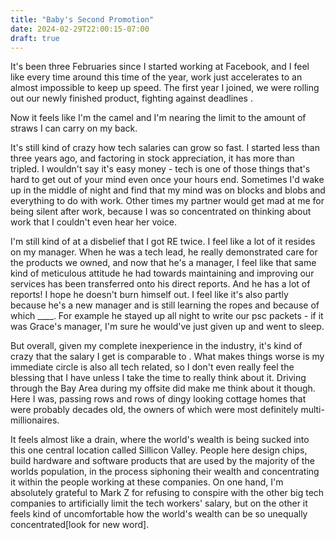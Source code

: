 ```yaml
---
title: "Baby's Second Promotion"
date: 2024-02-29T22:00:15-07:00
draft: true
---
```


It's been three Februaries since I started working at Facebook, and I feel like every time around this time of the year, work just accelerates to an almost impossible to keep up speed. The first year I joined, we were rolling out our newly finished product, fighting against deadlines . 

Now it feels like I'm the camel and I'm nearing the limit to the amount of straws I can carry on my back. 

It's still kind of crazy how tech salaries can grow so fast. I started less than three years ago, and factoring in stock appreciation, it has more than tripled. I wouldn't say it's easy money - tech is one of those things that's hard to get out of your mind even once your hours end. Sometimes I'd wake up in the middle of night and find that my mind was on blocks and blobs and everything to do with work. Other times my partner would get mad at me for being silent after work, because I was so concentrated on thinking about work that I couldn't even hear her voice. 

I'm still kind of at a disbelief that I got RE twice. I feel like a lot of it resides on my manager. When he was a tech lead, he really demonstrated care for the products we owned, and now that he's a manager, I feel like that same kind of meticulous attitude he had towards maintaining and improving our services has been transferred onto his direct reports. And he has a lot of reports! I hope he doesn't burn himself out. I feel like it's also partly because he's a new manager and is still learning the ropes and because of which ____. For example he stayed up all night to write our psc packets - if it was Grace's manager, I'm sure he would've just given up and went to sleep. 

But overall, given my complete inexperience in the industry, it's kind of crazy that the salary I get is comparable to . What makes things worse is my immediate circle is also all tech related, so I don't even really feel the blessing that I have unless I take the time to really think about it. Driving through the Bay Area during my offsite did make me think about it though. Here I was, passing rows and rows of dingy looking cottage homes that were probably decades old, the owners of which were most definitely multi-millionaires. 

It feels almost like a drain, where the world's wealth is being sucked into this one central location called Sillicon Valley. People here design chips, build hardware and software products that are used by the majority of the worlds population, in the process siphoning their wealth and concentrating it within the people working at these companies. On one hand, I'm absolutely grateful to Mark Z for refusing to conspire with the other big tech companies to artificially limit the tech workers' salary, but on the other it feels kind of uncomfortable how the world's wealth can be so unequally concentrated[look for new word].  


